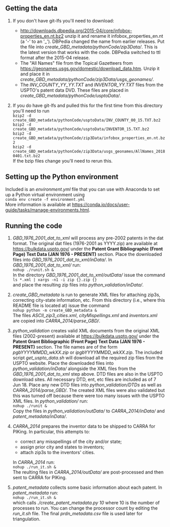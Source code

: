 ## Getting the data
1.	If you don't have git-lfs you'll need to download:
	* http://downloads.dbpedia.org/2015-04/core/infobox-properties_en.nt.bz2 
	unzip it and rename it infobox_properties_en.nt (a '-' to an '_'). 
	DBPedia changed the name from earlier releases.
	Put the file into _create_GBD_metadata/pythonCode/zip3Data/_.
	This is the latest version that works with the code.
	DBPedia switched to ttl format after the 2015-04 release.
	* The "All Names" file from the Topical Gazetteers from 
	https://geonames.usgs.gov/domestic/download_data.htm.
	Unzip it and place it in _create_GBD_metadata/pythonCode/zip3Data/usgs_geonames/_.
	* The _INV\_COUNTY\_YY\_YY.TXT_ and _INVENTOR\_YY.TXT_ files from the USPTO's patent data DVD.
	These files are placed in _create_GBD_metadata/pythonCode/usptoData/_.

2.	If you do have git-lfs and pulled this for the first time from this directory you'll need to 
    run  
    `bzip2 -d create_GBD_metadata/pythonCode/usptoData/INV_COUNTY_00_15.TXT.bz2`  
    `bzip2 -d create_GBD_metadata/pythonCode/usptoData/INVENTOR_15.TXT.bz2`  
	`bzip2 -d create_GBD_metadata/pythonCode/zip3Data/infobox_properties_en.nt.bz2`  
	`bzip2 -d create_GBD_metadata/pythonCode/zip3Data/usgs_geonames/AllNames_20180401.txt.bz2`  
	If the bzip files change you'll need to rerun this.

## Setting up the Python environment
Included is an _environment.yml_ file that you can use with Anaconda to set up a Python virtual 
environment using  
`conda env create -f environment.yml`  
More information is available at https://conda.io/docs/user-guide/tasks/manage-environments.html.

## Running the code
1.	_GBD\_1976\_2001\_dat\_to\_xml_ will process any pre-2002 patents in the dat format.
	The original dat files (1976-2001 as YYYY.zip) are available at 
	https://bulkdata.uspto.gov/
	under the **Patent Grant Bibliographic (Front Page) Text Data (JAN 1976 - PRESENT)** section.
	Place the downloaded files into _GBD\_1976\_2001\_dat\_to\_xml/inData/_.
	In _GBD\_1976\_2001\_dat\_to\_xml/_ run:  
	`nohup ./runit.sh &`  
	In the directory _GBD\_1976\_2001\_dat\_to\_xml/outData/_ issue the command  
	`ls *.xml | xargs -n1 -i zip {}.zip {}`  
	and place the resulting zip files into _python\_validation/inData/_.

2.	_create\_GBD\_metadata_ is run to generate XML files
	for attaching zip3s, correcting city-state information, etc.
	From this directory (i.e., where this README file is located at) issue the command  
	`nohup python -m create_GBD_metadata &`  
	The files 
	_ASCII\_zip3\_cities.xml_, 
	_cityMispellings.xml_ and 
	_inventors.xml_
	are copied into _CARRA\_2014/parse\_GBD/_.

3.	_python\_validation_ creates valid XML documents from the original XML files (2002-present) 
    available at 
	https://bulkdata.uspto.gov/
	under the **Patent Grant Bibliographic (Front Page) Text Data (JAN 1976 - PRESENT)** section.
	The file names are of the form _pgbYYYYMMDD_wkXX.zip_ or _ipgbYYYYMMDD_wkXX.zip_.
	The included script _get\_uspto\_data.sh_ will download all the required zip files from the 
	    USPTO website.
	Place the downloaded files into _python\_validation/inData/_ alongside the XML files from the 
    _GBD\_1976\_2001\_dat\_to\_xml_ step above.
	DTD files are also in the USPTO download sites.
	All necessary DTD, ent, etc files are included as of 7 Jun 18.
	Place any new DTD files into _python\_validation/DTDs_ as well as _CARRA\_2014/parse_GBD/_.
	The created XML files were also validated but this was turned off because there were too many 
	issues with the USPTO XML files.
	In _python\_validation/_ run:  
	`nohup ./runit &`  
	Copy the files in _python\_validation/outData/_ to _CARRA\_2014/inData/_ and 
	_patent\_metadata/inData/_.

4.	_CARRA\_2014_ prepares the inventor data to be shipped to CARRA for PIKing.
	In particular, this attempts to:
	* correct any misspellings of the city and/or state;
	* assign prior city and states to inventors;
	* attach zip3s to the inventors' cities.

	In _CARRA\_2014_ run:  
	`nohup ./run_it.sh &`  
	The reulting files in _CARRA\_2014/outData/_ are post-processed and then sent to CARRA for 
	PIKing.

5.	_patent\_metadata_ collects some basic information about each patent.
	In _patent\_metadata_ run:  
	`nohup ./run_it.sh &`  
	which calls _./create\_patent\_metadata.py 10_ where 10 is the number of processes to run.
	You can change the processor count by editing the _run\_it.sh_ file.
	The final _prdn\_metadata.csv_ file is used later for triangulation.

